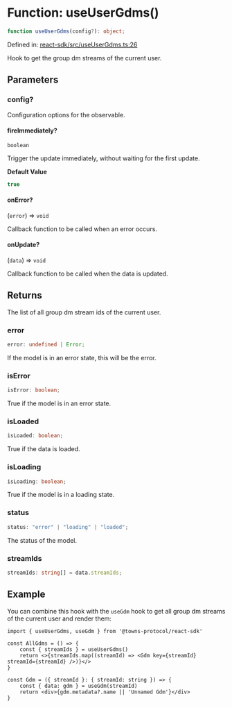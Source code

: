# Function: useUserGdms()

```ts
function useUserGdms(config?): object;
```

Defined in: [react-sdk/src/useUserGdms.ts:26](https://github.com/towns-protocol/towns/blob/0db1fd0ac7258e8db8cedfb6183e8eade8284fa1/packages/react-sdk/src/useUserGdms.ts#L26)

Hook to get the group dm streams of the current user.

## Parameters

### config?

Configuration options for the observable.

#### fireImmediately?

`boolean`

Trigger the update immediately, without waiting for the first update.

**Default Value**

```ts
true
```

#### onError?

(`error`) => `void`

Callback function to be called when an error occurs.

#### onUpdate?

(`data`) => `void`

Callback function to be called when the data is updated.

## Returns

The list of all group dm stream ids of the current user.

### error

```ts
error: undefined | Error;
```

If the model is in an error state, this will be the error.

### isError

```ts
isError: boolean;
```

True if the model is in an error state.

### isLoaded

```ts
isLoaded: boolean;
```

True if the data is loaded.

### isLoading

```ts
isLoading: boolean;
```

True if the model is in a loading state.

### status

```ts
status: "error" | "loading" | "loaded";
```

The status of the model.

### streamIds

```ts
streamIds: string[] = data.streamIds;
```

## Example

You can combine this hook with the `useGdm` hook to get all group dm streams of the current user and render them:

```tsx
import { useUserGdms, useGdm } from '@towns-protocol/react-sdk'

const AllGdms = () => {
    const { streamIds } = useUserGdms()
    return <>{streamIds.map((streamId) => <Gdm key={streamId} streamId={streamId} />)}</>
}

const Gdm = ({ streamId }: { streamId: string }) => {
    const { data: gdm } = useGdm(streamId)
    return <div>{gdm.metadata?.name || 'Unnamed Gdm'}</div>
}
```
